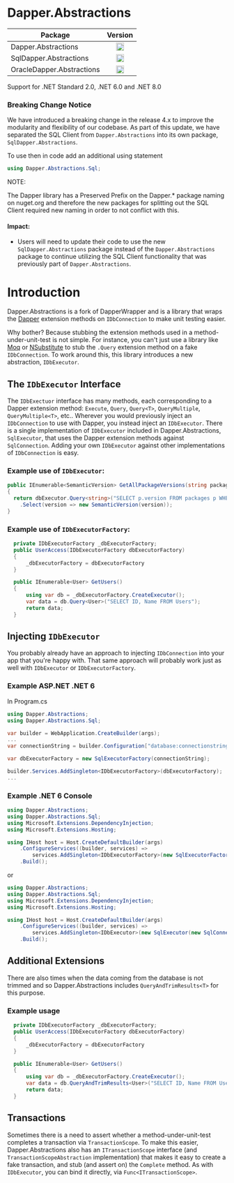 # Dapper.Abstractions

| Package   |     Version     |
|----------|:-------------:|
| Dapper.Abstractions |<a href="https://badge.fury.io/nu/Dapper.Abstractions"><img src="https://badge.fury.io/nu/Dapper.Abstractions.svg" alt="NuGet version" height="18"></a> |
| SqlDapper.Abstractions |<a href="https://badge.fury.io/nu/SqlDapper.Abstractions"><img src="https://badge.fury.io/nu/SqlDapper.Abstractions.svg" alt="NuGet version" height="18"></a>|
| OracleDapper.Abstractions |<a href="https://badge.fury.io/nu/	OracleDapper.Abstractions"><img src="https://badge.fury.io/nu/	OracleDapper.Abstractions.svg" alt="NuGet version" height="18"></a>|

Support for .NET Standard 2.0, .NET 6.0 and .NET 8.0

### **Breaking Change Notice**

We have introduced a breaking change in the release 4.x to improve the modularity and flexibility of our codebase. As part of this update, we have separated the SQL Client from `Dapper.Abstractions` into its own package, `SqlDapper.Abstractions`.

To use then in code add an additional using statement

```csharp
using Dapper.Abstractions.Sql;
```

NOTE: 

The Dapper library has a Preserved Prefix on the Dapper.* package naming on nuget.org and therefore the new packages for splitting out the SQL Client required new naming in order to not conflict with this.

#### Impact:
- Users will need to update their code to use the new `SqlDapper.Abstractions` package instead of the `Dapper.Abstractions` package to continue utilizing the SQL Client functionality that was previously part of `Dapper.Abstractions`.

# Introduction

Dapper.Abstractions is a fork of DapperWrapper and is a library that wraps the [Dapper](https://github.com/StackExchange/dapper-dot-net) extension methods on `IDbConnection` to make unit testing easier.

Why bother? Because stubbing the extension methods used in a method-under-unit-test is not simple. For instance, you can't just use a library like [Moq](https://github.com/moq/moq4) or [NSubstitute](http://nsubstitute.github.io/) to stub the `.Query` extension method on a fake `IDbConnection`. To work around this, this library introduces a new abstraction, `IDbExecutor`.

## The `IDbExecutor` Interface

The `IDbExectuor` interface has many methods, each corresponding to a Dapper extension method: `Execute`, `Query`, `Query<T>`, `QueryMultiple`, `QueryMultiple<T>`, etc.. Wherever you would previously inject an `IDbConnection` to use with Dapper, you instead inject an `IDbExecutor`. There is a single implementation of `IDbExecutor` included in Dapper.Abstractions, `SqlExecutor`, that uses the Dapper extension methods against `SqlConnection`. Adding your own `IDbExecutor` against other implementations of `IDbConnection` is easy.

### Example use of `IDbExecutor`:

```C#
public IEnumerable<SemanticVersion> GetAllPackageVersions(string packageId, IDbExecutor dbExecutor)
{
  return dbExecutor.Query<string>("SELECT p.version FROM packages p WHERE p.id = @packageId", new { packageId })
    .Select(version => new SemanticVersion(version));
}
```

### Example use of `IDbExecutorFactory`:

```C#
  private IDbExecutorFactory _dbExecutorFactory;
  public UserAccess(IDbExecutorFactory dbExecutorFactory)
  {
      _dbExecutorFactory = dbExecutorFactory
  }

  public IEnumerable<User> GetUsers()
  {
      using var db = _dbExecutorFactory.CreateExecutor();
      var data = db.Query<User>("SELECT ID, Name FROM Users");
      return data;
  }
```

## Injecting `IDbExecutor`

You probably already have an approach to injecting `IDbConnection` into your app that you're happy with. That same approach will probably work just as well with `IDbExecutor` or `IDbExecutorFactory`.

### Example ASP.NET .NET 6

In Program.cs

```C#
using Dapper.Abstractions;
using Dapper.Abstractions.Sql;

var builder = WebApplication.CreateBuilder(args);
...
var connectionString = builder.Configuration["database:connectionstring"];

var dbExecutorFactory = new SqlExecutorFactory(connectionString);

builder.Services.AddSingleton<IDbExecutorFactory>(dbExecutorFactory);
...
```

### Example .NET 6 Console

```C#
using Dapper.Abstractions;
using Dapper.Abstractions.Sql;
using Microsoft.Extensions.DependencyInjection;
using Microsoft.Extensions.Hosting;

using IHost host = Host.CreateDefaultBuilder(args)
    .ConfigureServices((builder, services) =>
        services.AddSingleton<IDbExecutorFactory>(new SqlExecutorFactory(builder.Configuration["DatabaseConnectionString"])))
    .Build();

```
or
```C#
using Dapper.Abstractions;
using Dapper.Abstractions.Sql;
using Microsoft.Extensions.DependencyInjection;
using Microsoft.Extensions.Hosting;

using IHost host = Host.CreateDefaultBuilder(args)
    .ConfigureServices((builder, services) =>
        services.AddSingleton<IDbExecutor>(new SqlExecutor(new SqlConnection(builder.Configuration["DatabaseConnectionString"]))))
    .Build();
```

## Additional Extensions

There are also times when the data coming from the database is not trimmed and so Dapper.Abstractions includes `QueryAndTrimResults<T>` for this purpose.

### Example usage

```C#
  private IDbExecutorFactory _dbExecutorFactory;
  public UserAccess(IDbExecutorFactory dbExecutorFactory)
  {
      _dbExecutorFactory = dbExecutorFactory
  }

  public IEnumerable<User> GetUsers()
  {
      using var db = _dbExecutorFactory.CreateExecutor();
      var data = db.QueryAndTrimResults<User>("SELECT ID, Name FROM Users");
      return data;
  }
```

## Transactions

Sometimes there is a need to assert whether a method-under-unit-test completes a transaction via `TransactionScope`. To make this easier, Dapper.Abstractions also has an `ITransactionScope` interface (and `TransactionScopeAbstraction` implementation) that makes it easy to create a fake transaction, and stub (and assert on) the `Complete` method. As with `IDbExecutor`, you can bind it directly, via `Func<ITransactionScope>`.
